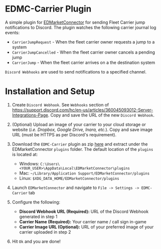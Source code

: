 # EDMC-Carrier Plugin
A simple plugin for [EDMarketConnector](https://github.com/EDCD/EDMarketConnector) for sending Fleet Carrier jump notifications to Discord. The plugin watches the following carrier journal log events:

- `CarrierJumpRequest` - When the fleet carrier owner requests a jump to a system
- `CarrierJumpCancelled` - When the fleet carrier owner cancels a pending jump
- `CarrierJump` - When the fleet carrier arrives on a the destination system

`Discord Webhooks` are used to send notifications to a specified channel.

# Installation and Setup

1. Create `Discord Webhook`. See `Webhooks` section of https://support.discord.com/hc/en-us/articles/360045093012-Server-Integrations-Page. Copy and save the URL of the new `Discord Webhook`.

2. (Optional) Upload an image of your carrier to your cloud storage or website (*i.e. Dropbox, Google Drive, Inara, etc.*). Copy and save image URL (must be HTTPS as per Discord's requirement). 

3. Download the `EDMC-Carrier` plugin as zip [here](https://github.com/pudgebrownie/edmc-carrier/archive/master.zip) and extract under the EDMarketConnector `plugins` folder. The default location of the `plugins` is located at: 

    - Windows: `C:\Users\<YOUR_USER>\AppData\Local\EDMarketConnector\plugins`
    - Mac: `~/Library/Application Support/EDMarketConnector/plugins`
    - Linux: `$XDG_DATA_HOME/EDMarketConnector/plugins`

4. Launch `EDMarketConnector` and navigate to `File -> Settings -> EDMC-Carrier` tab

5. Configure the following: 

    - **Discord Webhook URL (Required):** URL of the Discord Webhook generated in step 1
    - **Carrier Name (Required):** Your carrier name / call sign in-game
    - **Carrier Image URL (Optional):** URL of your preferred image of your carrier uploaded in step 2

6. Hit `Ok` and you are done! 
